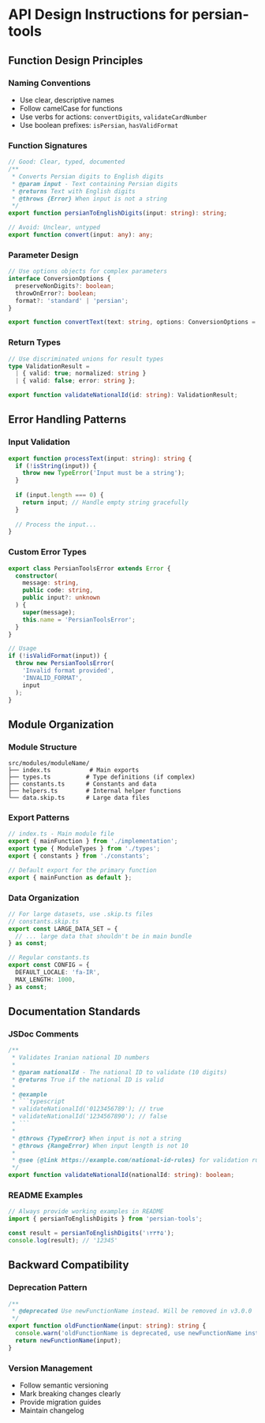 # API Design Instructions for persian-tools

## Function Design Principles

### Naming Conventions
- Use clear, descriptive names
- Follow camelCase for functions
- Use verbs for actions: `convertDigits`, `validateCardNumber`
- Use boolean prefixes: `isPersian`, `hasValidFormat`

### Function Signatures
```typescript
// Good: Clear, typed, documented
/**
 * Converts Persian digits to English digits
 * @param input - Text containing Persian digits
 * @returns Text with English digits
 * @throws {Error} When input is not a string
 */
export function persianToEnglishDigits(input: string): string;

// Avoid: Unclear, untyped
export function convert(input: any): any;
```

### Parameter Design
```typescript
// Use options objects for complex parameters
interface ConversionOptions {
  preserveNonDigits?: boolean;
  throwOnError?: boolean;
  format?: 'standard' | 'persian';
}

export function convertText(text: string, options: ConversionOptions = {}): string;
```

### Return Types
```typescript
// Use discriminated unions for result types
type ValidationResult = 
  | { valid: true; normalized: string }
  | { valid: false; error: string };

export function validateNationalId(id: string): ValidationResult;
```

## Error Handling Patterns

### Input Validation
```typescript
export function processText(input: string): string {
  if (!isString(input)) {
    throw new TypeError('Input must be a string');
  }
  
  if (input.length === 0) {
    return input; // Handle empty string gracefully
  }
  
  // Process the input...
}
```

### Custom Error Types
```typescript
export class PersianToolsError extends Error {
  constructor(
    message: string,
    public code: string,
    public input?: unknown
  ) {
    super(message);
    this.name = 'PersianToolsError';
  }
}

// Usage
if (!isValidFormat(input)) {
  throw new PersianToolsError(
    'Invalid format provided',
    'INVALID_FORMAT',
    input
  );
}
```

## Module Organization

### Module Structure
```
src/modules/moduleName/
├── index.ts           # Main exports
├── types.ts          # Type definitions (if complex)
├── constants.ts      # Constants and data
├── helpers.ts        # Internal helper functions
└── data.skip.ts      # Large data files
```

### Export Patterns
```typescript
// index.ts - Main module file
export { mainFunction } from './implementation';
export type { ModuleTypes } from './types';
export { constants } from './constants';

// Default export for the primary function
export { mainFunction as default };
```

### Data Organization
```typescript
// For large datasets, use .skip.ts files
// constants.skip.ts
export const LARGE_DATA_SET = {
  // ... large data that shouldn't be in main bundle
} as const;

// Regular constants.ts
export const CONFIG = {
  DEFAULT_LOCALE: 'fa-IR',
  MAX_LENGTH: 1000,
} as const;
```

## Documentation Standards

### JSDoc Comments
```typescript
/**
 * Validates Iranian national ID numbers
 * 
 * @param nationalId - The national ID to validate (10 digits)
 * @returns True if the national ID is valid
 * 
 * @example
 * ```typescript
 * validateNationalId('0123456789'); // true
 * validateNationalId('1234567890'); // false
 * ```
 * 
 * @throws {TypeError} When input is not a string
 * @throws {RangeError} When input length is not 10
 * 
 * @see {@link https://example.com/national-id-rules} for validation rules
 */
export function validateNationalId(nationalId: string): boolean;
```

### README Examples
```typescript
// Always provide working examples in README
import { persianToEnglishDigits } from 'persian-tools';

const result = persianToEnglishDigits('۱۲۳۴۵');
console.log(result); // '12345'
```

## Backward Compatibility

### Deprecation Pattern
```typescript
/**
 * @deprecated Use newFunctionName instead. Will be removed in v3.0.0
 */
export function oldFunctionName(input: string): string {
  console.warn('oldFunctionName is deprecated, use newFunctionName instead');
  return newFunctionName(input);
}
```

### Version Management
- Follow semantic versioning
- Mark breaking changes clearly
- Provide migration guides
- Maintain changelog
